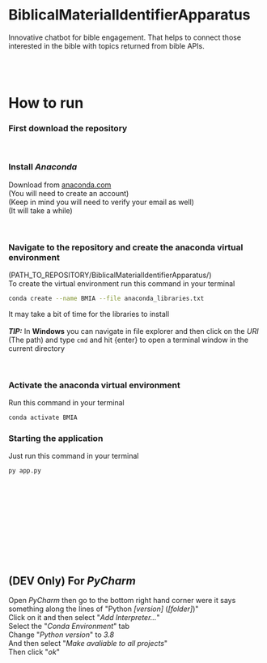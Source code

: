 # BiblicalMaterialIdentifierApparatus
Innovative chatbot for bible engagement. That helps to connect those interested in the bible with topics returned from bible APIs. 

<br/><br/>

# How to run
### First download the repository

<br/>

### Install *Anaconda*
Download from [anaconda.com](https://www.anaconda.com/products/individual#Downloads) <br/>
(You will need to create an account) <br/>
(Keep in mind you will need to verify your email as well) <br/>
(It will take a while)

<br/>

### Navigate to the repository and create the anaconda virtual environment
(PATH_TO_REPOSITORY/BiblicalMaterialIdentifierApparatus/) <br/>
To create the virtual environment run this command in your terminal
```bash
conda create --name BMIA --file anaconda_libraries.txt
```
It may take a bit of time for the libraries to install <br/><br/>
***TIP:*** In **Windows** you can navigate in file explorer and then click on the *URI* (The path) and type `cmd` and hit {enter} to open a terminal window in the current directory

<br/>

### Activate the anaconda virtual environment
Run this command in your terminal
```bash
conda activate BMIA
```

### Starting the application
Just run this command in your terminal
```bash
py app.py
```

<br/><br/><br/><br/><br/><br/><br/><br/><br/>

## (DEV Only) For *PyCharm*
Open *PyCharm* then go to the bottom right hand corner were it says something along the lines of "Python *\[version\]* (*\[folder\]*)" <br/>
Click on it and then select "*Add Interpreter...*" <br/>
Select the "*Conda Environment*" tab <br/>
Change "*Python version*" to *3.8* <br/>
And then select "*Make avaliable to all projects*" <br/>
Then click "*ok*"
